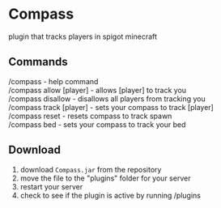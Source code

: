 # Compass
plugin that tracks players in spigot minecraft

## Commands
/compass - help command <br>
/compass allow [player] - allows [player] to track you <br>
/compass disallow - disallows all players from tracking you <br>
/compass track [player] - sets your compass to track [player] <br>
/compass reset - resets compass to track spawn <br>
/compass bed - sets your compass to track your bed 

## Download
1. download `Compass.jar` from the repository
2. move the file to the "plugins" folder for your server
3. restart your server
4. check to see if the plugin is active by running /plugins

